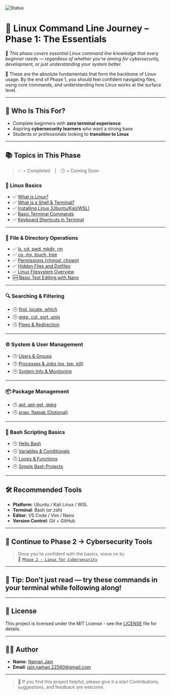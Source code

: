 ![Status](https://img.shields.io/badge/Phase-1%20--%20Basics-blue)

# 🔰 Linux Command Line Journey – Phase 1: The Essentials

🎯 *This phase covers essential Linux command line knowledge that every beginner needs — regardless of whether you're aiming for cybersecurity, development, or just understanding your system better.*

📌 These are the absolute fundamentals that form the backbone of Linux usage. By the end of Phase 1, you should feel confident navigating files, using core commands, and understanding how Linux works at the surface level.

---

## 🧩 Who Is This For?

- Complete beginners with **zero terminal experience**
- Aspiring **cybersecurity learners** who want a strong base
- Students or professionals looking to **transition to Linux**

---

## 📚 Topics in This Phase

> ✅ = Completed | 🕓 = Coming Soon

### 🔧 Linux Basics

- ✅ [What is Linux?](../phase-1(for%20everyone)/linux-basics/what-is-linux.md)
- ✅ [What is a Shell & Terminal?](../phase-1(for%20everyone)/linux-basics/shell-vs-terminal.md)
- ✅ [Installing Linux (Ubuntu/Kali/WSL)](../phase-1(for%20everyone)/linux-basics/installing-linux.md)
- ✅ [Basic Terminal Commands](../phase-1(for%20everyone)/linux-basics/basic-commands.md)
- ✅ [Keyboard Shortcuts in Terminal](../phase-1(for%20everyone)/linux-basics/keyboard-shortcuts.md)

---

### 📂 File & Directory Operations

- ✅ [ls, cd, pwd, mkdir, rm](../phase-1(for%20everyone)/file-and-directory-operations/file-directory-commands.md)
- ✅ [cp, mv, touch, tree](../phase-1(for%20everyone)/file-and-directory-operations/more-file-commands.md)
- ✅ [Permissions (chmod, chown)](../phase-1(for%20everyone)/file-and-directory-operations/permissions.md)
- ✅ [Hidden Files and Dotfiles](../phase-1(for%20everyone)/file-and-directory-operations/hidden-files-dotfiles.md)
- ✅ [Linux Filesystem Overview](../phase-1(for%20everyone)/file-and-directory-operations/linux-filesystem-overview.md)
- 🆕 [Basic Text Editing with Nano](../phase-1(for%20everyone)/file-and-directory-operations/nano-editor.md)

---

### 🔍 Searching & Filtering

- 🕓 [find, locate, which](../phase-1(for%20everyone)/searching-and-filtering/find-locate.md)
- 🕓 [grep, cut, sort, uniq](../phase-1(for%20everyone)/searching-and-filtering/grep-cut-sort.md)
- 🕓 [Pipes & Redirection](../phase-1(for%20everyone)/searching-and-filtering/pipes-redirection.md)

---

### ⚙️ System & User Management

- 🕓 [Users & Groups](../phase-1(for%20everyone)/system-and-user-management/users-groups.md)
- 🕓 [Processes & Jobs (ps, top, kill)](../phase-1(for%20everyone)/system-and-user-management/processes.md)
- 🕓 [System Info & Monitoring](../phase-1(for%20everyone)/system-and-user-management/system-info.md)

---

### 📦 Package Management

- 🕓 [apt, apt-get, dpkg](../phase-1(for%20everyone)/package-management/apt-dpkg.md)
- 🕓 [snap, flatpak (Optional)](../phase-1(for%20everyone)/package-management/snap-flatpak.md)

---

### 🧪 Bash Scripting Basics

- 🕓 [Hello Bash](../phase-1(for%20everyone)/bash-scripting-basics/hello-bash.md)
- 🕓 [Variables & Conditionals](../phase-1(for%20everyone)/bash-scripting-basics/variables-if.md)
- 🕓 [Loops & Functions](../phase-1(for%20everyone)/bash-scripting-basics/loops-functions.md)
- 🕓 [Simple Bash Projects](../phase-1(for%20everyone)/bash-scripting-basics/bash-projects.md)

---

## 🛠 Recommended Tools

- **Platform**: Ubuntu / Kali Linux / WSL  
- **Terminal**: Bash (or zsh)  
- **Editor**: VS Code / Vim / Nano  
- **Version Control**: Git + GitHub  

---

## 🔗 Continue to Phase 2 → Cybersecurity Tools

> Once you're confident with the basics, move on to:  
📁 [`Phase 2 - Linux for Cybersecurity`](../phase-2(for%20cybersecurity%20enthusiasts)/README.md#🔐-phase-2-linux-for-cybersecurity)

---

## 📌 Tip: Don’t just read — try these commands in your terminal while following along!

---

## 📜 License

This project is licensed under the MIT License - see the [LICENSE](./LICENSE.txt) file for details.

---

## 🙋‍♂️ Author

- **Name**: [Naman Jain](https://github.com/Naman-Jain-2256)
- **Email**: [jain.naman.22560@gmail.com](mailto:jain.naman.22560@gmail.com)

---

> 🌟 If you find this project helpful, please give it a star!
> Contributions, suggestions, and feedback are welcome.